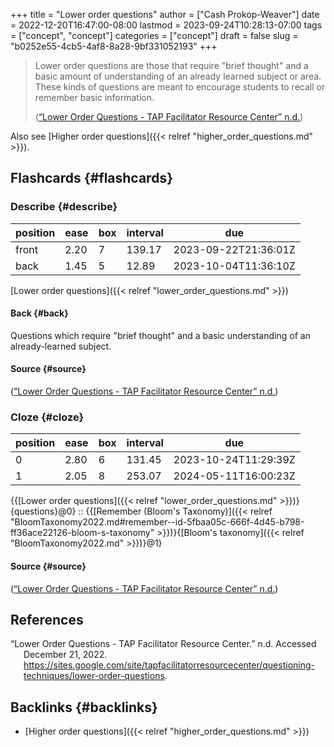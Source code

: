 +++
title = "Lower order questions"
author = ["Cash Prokop-Weaver"]
date = 2022-12-20T16:47:00-08:00
lastmod = 2023-09-24T10:28:13-07:00
tags = ["concept", "concept"]
categories = ["concept"]
draft = false
slug = "b0252e55-4cb5-4af8-8a28-9bf331052193"
+++

> Lower order questions are those that require "brief thought" and a basic amount of understanding of an already learned subject or area. These kinds of questions are meant to encourage students to recall or remember basic information.
>
> (<a href="#citeproc_bib_item_1">“Lower Order Questions - TAP Facilitator Resource Center” n.d.</a>)

Also see [Higher order questions]({{< relref "higher_order_questions.md" >}}).


## Flashcards {#flashcards}


### Describe {#describe}

| position | ease | box | interval | due                  |
|----------|------|-----|----------|----------------------|
| front    | 2.20 | 7   | 139.17   | 2023-09-22T21:36:01Z |
| back     | 1.45 | 5   | 12.89    | 2023-10-04T11:36:10Z |

[Lower order questions]({{< relref "lower_order_questions.md" >}})


#### Back {#back}

Questions which require "brief thought" and a basic understanding of an already-learned subject.


#### Source {#source}

(<a href="#citeproc_bib_item_1">“Lower Order Questions - TAP Facilitator Resource Center” n.d.</a>)


### Cloze {#cloze}

| position | ease | box | interval | due                  |
|----------|------|-----|----------|----------------------|
| 0        | 2.80 | 6   | 131.45   | 2023-10-24T11:29:39Z |
| 1        | 2.05 | 8   | 253.07   | 2024-05-11T16:00:23Z |

{{[Lower order questions]({{< relref "lower_order_questions.md" >}})}{questions}@0} :: {{[Remember (Bloom's Taxonomy)]({{< relref "BloomTaxonomy2022.md#remember--id-5fbaa05c-666f-4d45-b798-ff36ace22126-bloom-s-taxonomy" >}})}{[Bloom's taxonomy]({{< relref "BloomTaxonomy2022.md" >}})}@1}


#### Source {#source}

(<a href="#citeproc_bib_item_1">“Lower Order Questions - TAP Facilitator Resource Center” n.d.</a>)

## References

<style>.csl-entry{text-indent: -1.5em; margin-left: 1.5em;}</style><div class="csl-bib-body">
  <div class="csl-entry"><a id="citeproc_bib_item_1"></a>“Lower Order Questions - TAP Facilitator Resource Center.” n.d. Accessed December 21, 2022. <a href="https://sites.google.com/site/tapfacilitatorresourcecenter/questioning-techniques/lower-order-questions">https://sites.google.com/site/tapfacilitatorresourcecenter/questioning-techniques/lower-order-questions</a>.</div>
</div>


## Backlinks {#backlinks}

-   [Higher order questions]({{< relref "higher_order_questions.md" >}})
